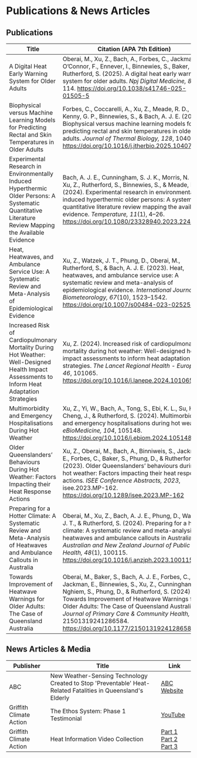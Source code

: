 # Publications & News Articles

## Publications

| Title | Citation (APA 7th Edition) | Link |
|---|---|---|
| A Digital Heat Early Warning System for Older Adults | Oberai, M., Xu, Z., Bach, A., Forbes, C., Jackman, E., O’Connor, F., Ennever, I., Binnewies, S., Baker, S., & Rutherford, S. (2025). A digital heat early warning system for older adults. *Npj Digital Medicine, 8(1)*, 114. https://doi.org/10.1038/s41746-025-01505-5 | [DOI](https://doi.org/10.1038/s41746-025-01505-5) |
| Biophysical versus Machine Learning Models for Predicting Rectal and Skin Temperatures in Older Adults | Forbes, C., Coccarelli, A., Xu, Z., Meade, R. D., Kenny, G. P., Binnewies, S., & Bach, A. J. E. (2025). Biophysical versus machine learning models for predicting rectal and skin temperatures in older adults. *Journal of Thermal Biology, 128*, 104078. https://doi.org/10.1016/j.jtherbio.2025.104078 | [DOI](https://doi.org/10.1016/j.jtherbio.2025.104078) |
| Experimental Research in Environmentally Induced Hyperthermic Older Persons: A Systematic Quantitative Literature Review Mapping the Available Evidence | Bach, A. J. E., Cunningham, S. J. K., Morris, N. R., Xu, Z., Rutherford, S., Binnewies, S., & Meade, R. D. (2024). Experimental research in environmentally induced hyperthermic older persons: A systematic quantitative literature review mapping the available evidence. *Temperature, 11*(1), 4–26. https://doi.org/10.1080/23328940.2023.2242062 | [DOI](https://doi.org/10.1080/23328940.2023.2242062) |
| Heat, Heatwaves, and Ambulance Service Use: A Systematic Review and Meta-Analysis of Epidemiological Evidence | Xu, Z., Watzek, J. T., Phung, D., Oberai, M., Rutherford, S., & Bach, A. J. E. (2023). Heat, heatwaves, and ambulance service use: A systematic review and meta-analysis of epidemiological evidence. *International Journal of Biometeorology, 67*(10), 1523–1542. https://doi.org/10.1007/s00484-023-02525-0 | [DOI](https://doi.org/10.1007/s00484-023-02525-0) |
| Increased Risk of Cardiopulmonary Mortality During Hot Weather: Well-Designed Health Impact Assessments to Inform Heat Adaptation Strategies | Xu, Z. (2024). Increased risk of cardiopulmonary mortality during hot weather: Well-designed health impact assessments to inform heat adaptation strategies. *The Lancet Regional Health - Europe, 46*, 101065. https://doi.org/10.1016/j.lanepe.2024.101065 | [DOI](https://doi.org/10.1016/j.lanepe.2024.101065) |
| Multimorbidity and Emergency Hospitalisations During Hot Weather | Xu, Z., Yi, W., Bach, A., Tong, S., Ebi, K. L., Su, H., Cheng, J., & Rutherford, S. (2024). Multimorbidity and emergency hospitalisations during hot weather. *eBioMedicine, 104*, 105148. https://doi.org/10.1016/j.ebiom.2024.105148 | [DOI](https://doi.org/10.1016/j.ebiom.2024.105148) |
| Older Queenslanders’ Behaviours During Hot Weather: Factors Impacting their Heat Response Actions | Xu, Z., Oberai, M., Bach, A., Binniweis, S., Jackman, E., Forbes, C., Baker, S., Phung, D., & Rutherford, S. (2023). Older Queenslanders’ behaviours during hot weather: Factors impacting their heat response actions. *ISEE Conference Abstracts, 2023*, isee.2023.MP-162. https://doi.org/10.1289/isee.2023.MP-162 | [DOI](https://doi.org/10.1289/isee.2023.MP-162) |
| Preparing for a Hotter Climate: A Systematic Review and Meta-Analysis of Heatwaves and Ambulance Callouts in Australia | Oberai, M., Xu, Z., Bach, A. J. E., Phung, D., Watzek, J. T., & Rutherford, S. (2024). Preparing for a hotter climate: A systematic review and meta-analysis of heatwaves and ambulance callouts in Australia. *Australian and New Zealand Journal of Public Health, 48*(1), 100115. https://doi.org/10.1016/j.anzjph.2023.100115 | [DOI](https://doi.org/10.1016/j.anzjph.2023.100115) |
| Towards Improvement of Heatwave Warnings for Older Adults: The Case of Queensland Australia | Oberai, M., Baker, S., Bach, A. J. E., Forbes, C., Jackman, E., Binnewies, S., Xu, Z., Cunningham, S., Nghiem, S., Phung, D., & Rutherford, S. (2024). Towards Improvement of Heatwave Warnings for Older Adults: The Case of Queensland Australia. *Journal of Primary Care & Community Health, 15*, 21501319241286584. https://doi.org/10.1177/21501319241286584 | [DOI](https://doi.org/10.1177/21501319241286584) |

## News Articles & Media

| Publisher | Title | Link |
|---|---|---|
| ABC | New Weather-Sensing Technology Created to Stop 'Preventable' Heat-Related Fatalities in Queensland's Elderly | [ABC Website](https://www.abc.net.au/news/2023-10-14/qld-heat-sensor-weather-tempreture-heatstroke-heatwave-ethos/102956974) |
| Griffith Climate Action | The Ethos System: Phase 1 Testimonial | [YouTube](https://www.youtube.com/watch?v=O1iXZhQ2row) |
| Griffith Climate Action | Heat Information Video Collection | [Part 1](https://www.youtube.com/watch?v=qjhvok5VXBA) <br> [Part 2](https://www.youtube.com/watch?v=N7GuYObkhLA) <br> [Part 3](https://www.youtube.com/watch?v=ZCZ73fkbq4o) |
